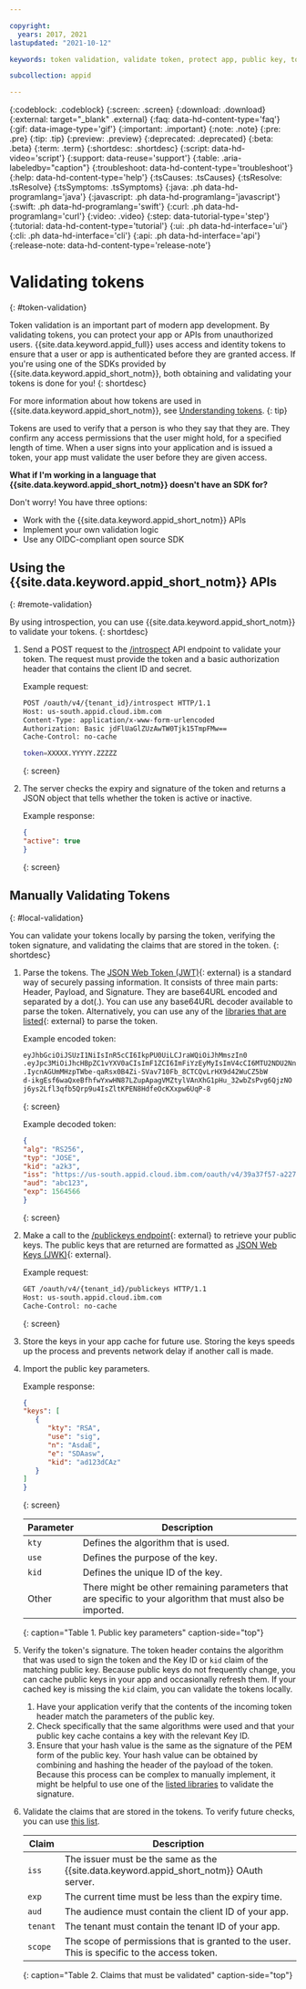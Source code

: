 ```yaml
---

copyright:
  years: 2017, 2021
lastupdated: "2021-10-12"

keywords: token validation, validate token, protect app, public key, token header, base64, decode payload, authorized, access permissions, app security, identity, jwt 

subcollection: appid

---
```


{:codeblock: .codeblock}
{:screen: .screen}
{:download: .download}
{:external: target="_blank" .external}
{:faq: data-hd-content-type='faq'}
{:gif: data-image-type='gif'}
{:important: .important}
{:note: .note}
{:pre: .pre}
{:tip: .tip}
{:preview: .preview}
{:deprecated: .deprecated}
{:beta: .beta}
{:term: .term}
{:shortdesc: .shortdesc}
{:script: data-hd-video='script'}
{:support: data-reuse='support'}
{:table: .aria-labeledby="caption"}
{:troubleshoot: data-hd-content-type='troubleshoot'}
{:help: data-hd-content-type='help'}
{:tsCauses: .tsCauses}
{:tsResolve: .tsResolve}
{:tsSymptoms: .tsSymptoms}
{:java: .ph data-hd-programlang='java'}
{:javascript: .ph data-hd-programlang='javascript'}
{:swift: .ph data-hd-programlang='swift'}
{:curl: .ph data-hd-programlang='curl'}
{:video: .video}
{:step: data-tutorial-type='step'}
{:tutorial: data-hd-content-type='tutorial'}
{:ui: .ph data-hd-interface='ui'}
{:cli: .ph data-hd-interface='cli'}
{:api: .ph data-hd-interface='api'}
{:release-note: data-hd-content-type='release-note'}


# Validating tokens
{: #token-validation}

Token validation is an important part of modern app development. By validating tokens, you can protect your app or APIs from unauthorized users. {{site.data.keyword.appid_full}} uses access and identity tokens to ensure that a user or app is authenticated before they are granted access. If you're using one of the SDKs provided by {{site.data.keyword.appid_short_notm}}, both obtaining and validating your tokens is done for you!
{: shortdesc}

For more information about how tokens are used in {{site.data.keyword.appid_short_notm}}, see [Understanding tokens](/docs/appid?topic=appid-tokens).
{: tip}

Tokens are used to verify that a person is who they say that they are. They confirm any access permissions that the user might hold, for a specified length of time. When a user signs into your application and is issued a token, your app must validate the user before they are given access.



**What if I'm working in a language that {{site.data.keyword.appid_short_notm}} doesn't have an SDK for?**

Don't worry! You have three options:

* Work with the {{site.data.keyword.appid_short_notm}} APIs
* Implement your own validation logic
* Use any OIDC-compliant open source SDK



## Using the {{site.data.keyword.appid_short_notm}} APIs
{: #remote-validation}

By using introspection, you can use {{site.data.keyword.appid_short_notm}} to validate your tokens.
{: shortdesc}

1. Send a POST request to the [/introspect](https://us-south.appid.cloud.ibm.com/swagger-ui/#/Authorization%20Server%20-%20Authorization%20Server%20V4/oauth-server.token) API endpoint to validate your token. The request must provide the token and a basic authorization header that contains the client ID and secret.

   Example request:

      ```sh
      POST /oauth/v4/{tenant_id}/introspect HTTP/1.1
      Host: us-south.appid.cloud.ibm.com
      Content-Type: application/x-www-form-urlencoded
      Authorization: Basic jdFlUaGlZUzAwTW0Tjk15TmpFMw==
      Cache-Control: no-cache

      token=XXXXX.YYYYY.ZZZZZ
      ```
      {: screen}

2. The server checks the expiry and signature of the token and returns a JSON object that tells whether the token is active or inactive.

   Example response:

      ```json
      {
      "active": true
      }
      ```
      {: screen}


## Manually Validating Tokens
{: #local-validation}

You can validate your tokens locally by parsing the token, verifying the token signature, and validating the claims that are stored in the token.
{: shortdesc}


1. Parse the tokens. The [JSON Web Token (JWT)](https://datatracker.ietf.org/doc/html/rfc7519){: external} is a standard way of securely passing information. It consists of three main parts: Header, Payload, and Signature. They are base64URL encoded and separated by a dot(.). You can use any base64URL decoder available to parse the token. Alternatively, you can use any of the [libraries that are listed](https://jwt.io/#libraries-io){: external} to parse the token.

   Example encoded token:

      ```sh
      eyJhbGciOiJSUzI1NiIsInR5cCI6IkpPU0UiLCJraWQiOiJhMmszIn0
      .eyJpc3MiOiJhcHBpZC1vYXV0aCIsImF1ZCI6ImFiYzEyMyIsImV4cCI6MTU2NDU2Nn0
      .IycnAGUmMHzpTWbe-qaRsx0B4Zi-SVav710Fb_8CTCQvLrHX9d42WuCZ5bW
      d-ikgEsf6waQxeBfhfwYxwHN87LZupApagVMZtylVAnXhG1pHu_32wbZsPvg6QjzNO
      j6ys2Lfl3qfb5Qrp9u4IsZltKPEN8HdfeOcKXxpw6UqP-8
      ```
      {: screen}

   Example decoded token:

      ```json
      {
      "alg": "RS256",
      "typ": "JOSE",
      "kid": "a2k3",
      "iss": "https://us-south.appid.cloud.ibm.com/oauth/v4/39a37f57-a227-4bfe-a044-93b6e6050a61",
      "aud": "abc123",
      "exp": 1564566
      }
      ```
      {: screen}

2. Make a call to the [/publickeys endpoint](https://us-south.appid.cloud.ibm.com/swagger-ui/#!/Authorization_Server_V4/publicKeys){: external} to retrieve your public keys. The public keys that are returned are formatted as [JSON Web Keys (JWK)](https://datatracker.ietf.org/doc/html/rfc7517){: external}.

   Example request:

      ```sh
      GET /oauth/v4/{tenant_id}/publickeys HTTP/1.1
      Host: us-south.appid.cloud.ibm.com
      Cache-Control: no-cache
      ```
      {: screen}

3. Store the keys in your app cache for future use. Storing the keys speeds up the process and prevents network delay if another call is made.

4. Import the public key parameters.

   Example response:

      ```json
      {
      "keys": [
         {
            "kty": "RSA",
            "use": "sig",
            "n": "AsdaE",
            "e": "SDAasw",
            "kid": "ad123dCAz"
         }
      ]
      }
      ```
      {: screen}

   | Parameter | Description |
   | --------- | ----------- |
   | `kty` | Defines the algorithm that is used. |
   | `use` | Defines the purpose of the key. |
   | `kid` | Defines the unique ID of the key. | 
   | Other | There might be other remaining parameters that are specific to your algorithm that must also be imported. | 
   {: caption="Table 1. Public key parameters" caption-side="top"}

5. Verify the token's signature. The token header contains the algorithm that was used to sign the token and the Key ID or `kid` claim of the matching public key. Because public keys do not frequently change, you can cache public keys in your app and occasionally refresh them. If your cached key is missing the `kid` claim, you can validate the tokens locally.

   1. Have your application verify that the contents of the incoming token header match the parameters of the public key.
   2. Check specifically that the same algorithms were used and that your public key cache contains a key with the relevant Key ID.
   3. Ensure that your hash value is the same as the signature of the PEM form of the public key. Your hash value can be obtained by combining and hashing the header of the payload of the token. Because this process can be complex to manually implement, it might be helpful to use one of the [listed libraries](https://jwt.io/) to validate the signature.

6. Validate the claims that are stored in the tokens. To verify future checks, you can use [this list](https://openid.net/specs/openid-connect-core-1_0.html#IDTokenValidation).
  
   | Claim | Description |
   | ----- | ----------- |
   | `iss` | The issuer must be the same as the {{site.data.keyword.appid_short_notm}} OAuth server. |
   | `exp` | The current time must be less than the expiry time. |
   | `aud` | The audience must contain the client ID of your app. |
   | `tenant` | The tenant must contain the tenant ID of your app. |
   | `scope` | The scope of permissions that is granted to the user. This is specific to the access token. | 
   {: caption="Table 2. Claims that must be validated" caption-side="top"}
